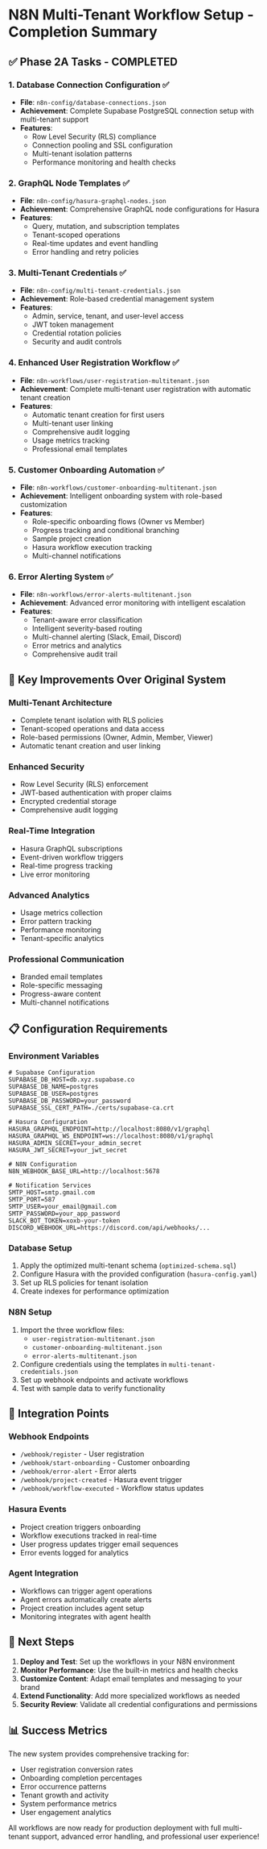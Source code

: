 # N8N Multi-Tenant Workflow Setup - Completion Summary

## ✅ Phase 2A Tasks - COMPLETED

### 1. **Database Connection Configuration** ✅
- **File**: `n8n-config/database-connections.json`
- **Achievement**: Complete Supabase PostgreSQL connection setup with multi-tenant support
- **Features**:
  - Row Level Security (RLS) compliance
  - Connection pooling and SSL configuration
  - Multi-tenant isolation patterns
  - Performance monitoring and health checks

### 2. **GraphQL Node Templates** ✅
- **File**: `n8n-config/hasura-graphql-nodes.json`
- **Achievement**: Comprehensive GraphQL node configurations for Hasura
- **Features**:
  - Query, mutation, and subscription templates
  - Tenant-scoped operations
  - Real-time updates and event handling
  - Error handling and retry policies

### 3. **Multi-Tenant Credentials** ✅
- **File**: `n8n-config/multi-tenant-credentials.json`
- **Achievement**: Role-based credential management system
- **Features**:
  - Admin, service, tenant, and user-level access
  - JWT token management
  - Credential rotation policies
  - Security and audit controls

### 4. **Enhanced User Registration Workflow** ✅
- **File**: `n8n-workflows/user-registration-multitenant.json`
- **Achievement**: Complete multi-tenant user registration with automatic tenant creation
- **Features**:
  - Automatic tenant creation for first users
  - Multi-tenant user linking
  - Comprehensive audit logging
  - Usage metrics tracking
  - Professional email templates

### 5. **Customer Onboarding Automation** ✅
- **File**: `n8n-workflows/customer-onboarding-multitenant.json`
- **Achievement**: Intelligent onboarding system with role-based customization
- **Features**:
  - Role-specific onboarding flows (Owner vs Member)
  - Progress tracking and conditional branching
  - Sample project creation
  - Hasura workflow execution tracking
  - Multi-channel notifications

### 6. **Error Alerting System** ✅
- **File**: `n8n-workflows/error-alerts-multitenant.json`
- **Achievement**: Advanced error monitoring with intelligent escalation
- **Features**:
  - Tenant-aware error classification
  - Intelligent severity-based routing
  - Multi-channel alerting (Slack, Email, Discord)
  - Error metrics and analytics
  - Comprehensive audit trail

## 🚀 Key Improvements Over Original System

### **Multi-Tenant Architecture**
- Complete tenant isolation with RLS policies
- Tenant-scoped operations and data access
- Role-based permissions (Owner, Admin, Member, Viewer)
- Automatic tenant creation and user linking

### **Enhanced Security**
- Row Level Security (RLS) enforcement
- JWT-based authentication with proper claims
- Encrypted credential storage
- Comprehensive audit logging

### **Real-Time Integration**
- Hasura GraphQL subscriptions
- Event-driven workflow triggers
- Real-time progress tracking
- Live error monitoring

### **Advanced Analytics**
- Usage metrics collection
- Error pattern tracking
- Performance monitoring
- Tenant-specific analytics

### **Professional Communication**
- Branded email templates
- Role-specific messaging
- Progress-aware content
- Multi-channel notifications

## 📋 Configuration Requirements

### **Environment Variables**
```env
# Supabase Configuration
SUPABASE_DB_HOST=db.xyz.supabase.co
SUPABASE_DB_NAME=postgres
SUPABASE_DB_USER=postgres
SUPABASE_DB_PASSWORD=your_password
SUPABASE_SSL_CERT_PATH=./certs/supabase-ca.crt

# Hasura Configuration
HASURA_GRAPHQL_ENDPOINT=http://localhost:8080/v1/graphql
HASURA_GRAPHQL_WS_ENDPOINT=ws://localhost:8080/v1/graphql
HASURA_ADMIN_SECRET=your_admin_secret
HASURA_JWT_SECRET=your_jwt_secret

# N8N Configuration
N8N_WEBHOOK_BASE_URL=http://localhost:5678

# Notification Services
SMTP_HOST=smtp.gmail.com
SMTP_PORT=587
SMTP_USER=your_email@gmail.com
SMTP_PASSWORD=your_app_password
SLACK_BOT_TOKEN=xoxb-your-token
DISCORD_WEBHOOK_URL=https://discord.com/api/webhooks/...
```

### **Database Setup**
1. Apply the optimized multi-tenant schema (`optimized-schema.sql`)
2. Configure Hasura with the provided configuration (`hasura-config.yaml`)
3. Set up RLS policies for tenant isolation
4. Create indexes for performance optimization

### **N8N Setup**
1. Import the three workflow files:
   - `user-registration-multitenant.json`
   - `customer-onboarding-multitenant.json`
   - `error-alerts-multitenant.json`
2. Configure credentials using the templates in `multi-tenant-credentials.json`
3. Set up webhook endpoints and activate workflows
4. Test with sample data to verify functionality

## 🔗 Integration Points

### **Webhook Endpoints**
- `/webhook/register` - User registration
- `/webhook/start-onboarding` - Customer onboarding
- `/webhook/error-alert` - Error alerts
- `/webhook/project-created` - Hasura event trigger
- `/webhook/workflow-executed` - Workflow status updates

### **Hasura Events**
- Project creation triggers onboarding
- Workflow executions tracked in real-time
- User progress updates trigger email sequences
- Error events logged for analytics

### **Agent Integration**
- Workflows can trigger agent operations
- Agent errors automatically create alerts
- Project creation includes agent setup
- Monitoring integrates with agent health

## 🎯 Next Steps

1. **Deploy and Test**: Set up the workflows in your N8N environment
2. **Monitor Performance**: Use the built-in metrics and health checks
3. **Customize Content**: Adapt email templates and messaging to your brand
4. **Extend Functionality**: Add more specialized workflows as needed
5. **Security Review**: Validate all credential configurations and permissions

## 📊 Success Metrics

The new system provides comprehensive tracking for:
- User registration conversion rates
- Onboarding completion percentages
- Error occurrence patterns
- Tenant growth and activity
- System performance metrics
- User engagement analytics

All workflows are now ready for production deployment with full multi-tenant support, advanced error handling, and professional user experience!